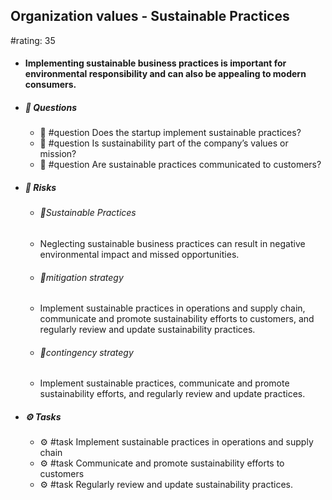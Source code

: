 ## Organization values - Sustainable Practices
#rating: 35
- #### Implementing sustainable business practices is important for environmental responsibility and can also be appealing to modern consumers.
- ##### 💭 Questions
  - 💭 #question Does the startup implement sustainable practices?
  - 💭 #question Is sustainability part of the company’s values or mission?
  - 💭 #question Are sustainable practices communicated to customers?
- ##### 🚨 Risks
  - ###### 🚨Sustainable Practices
  - Neglecting sustainable business practices can result in negative environmental impact and missed opportunities.
  - ###### 🚨mitigation strategy
  - Implement sustainable practices in operations and supply chain, communicate and promote sustainability efforts to customers, and regularly review and update sustainability practices.
  - ###### 🚨contingency strategy
  - Implement sustainable practices, communicate and promote sustainability efforts, and regularly review and update practices.
- ##### ⚙️ Tasks
  - ⚙️ #task Implement sustainable practices in operations and supply chain
  - ⚙️ #task  Communicate and promote sustainability efforts to customers
  - ⚙️ #task  Regularly review and update sustainability practices.


